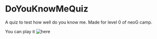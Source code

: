 # DoYouKnowMeQuiz
A quiz to test how well do you know me. Made for level 0 of neoG camp.

You can play it ![here](https://replit.com/@mohitdhatrak/DoYouKnowMeQuiz?embed=1&output=1#index.js)
